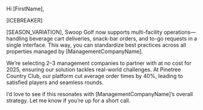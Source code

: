 Hi [FirstName],

[ICEBREAKER]

[SEASON_VARIATION], Swoop Golf now supports multi-facility operations—handling beverage cart deliveries, snack-bar orders, and to-go requests in a single interface. This way, you can standardize best practices across all properties managed by [ManagementCompanyName].

We’re selecting 2–3 management companies to partner with at no cost for 2025, ensuring our solution tackles real-world challenges. At Pinetree Country Club, our platform cut average order times by 40%, leading to satisfied players and seamless rounds.

I’d love to see if this resonates with [ManagementCompanyName]’s overall strategy. Let me know if you’re up for a short call.